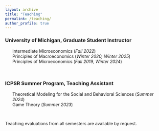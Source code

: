 ```yaml
---
layout: archive
title: "Teaching"
permalink: /teaching/
author_profile: true
---
```


### University of Michigan, Graduate Student Instructor
<ul style="list-style-type:none;">
  <li>Intermediate Microeconomics (<em>Fall 2022</em>)</li>
  <li>Principles of Macroeconomics (<em>Winter 2020, Winter 2025</em>)</li>
  <li>Principles of Microeconomics (<em>Fall 2019, Winter 2024</em>)</li>
</ul> 
<br>


### ICPSR Summer Program, Teaching Assistant
<ul style="list-style-type:none;">
  <li>Theoretical Modeling for the Social and Behavioral Sciences (<em>Summer 2024</em>)</li>
  <li>Game Theory (<em>Summer 2023</em>)</li>
</ul> 

<br>

Teaching evaluations from all semesters are available by request.